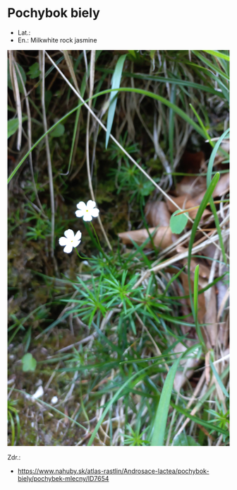 # Pochybok biely
- Lat.:
- En.: Milkwhite rock jasmine

!["Pochybok biely"](./rock_jasmine.jpg "Pochybok biely")


Zdr.:
- https://www.nahuby.sk/atlas-rastlin/Androsace-lactea/pochybok-biely/pochybek-mlecny/ID7654